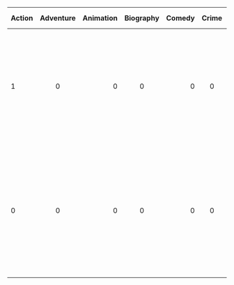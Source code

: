 Action| Adventure| Animation| Biography| Comedy| Crime| Drama| Family| Fantasy| History| Horror| Music| Musical| Mystery| Romance| Sci-Fi| Sport| Thriller| War| Western| description
| ------------- |:-------------:| -----:|:-------------:| -----:|:-------------:| -----:|:-------------:| -----:|:-------------:| -----:|:-------------:| -----:|:-------------:| -----:|:-------------:| -----:|:-------------:| -----:|:-------------:| -----:|
1| 0| 0| 0| 0| 0| 1| 0| 0| 1| 0| 0| 0| 0| 0| 0| 0| 0| 0| 0| based   true historic figure  ayothaya era  film depicts  life  yamada nagamasa  japanese adventurer  gained considerable influence  thailand  became the
0|0|0|0|0|0|1|0|0|0|0|0|0|0|0|0|0|0|0|0| lesbian  aspiring actor  aspiring singer  low class marriage  neighborhood community    renowned directors  memorable less  hour long experiences  living  visiting  capital  cuba
